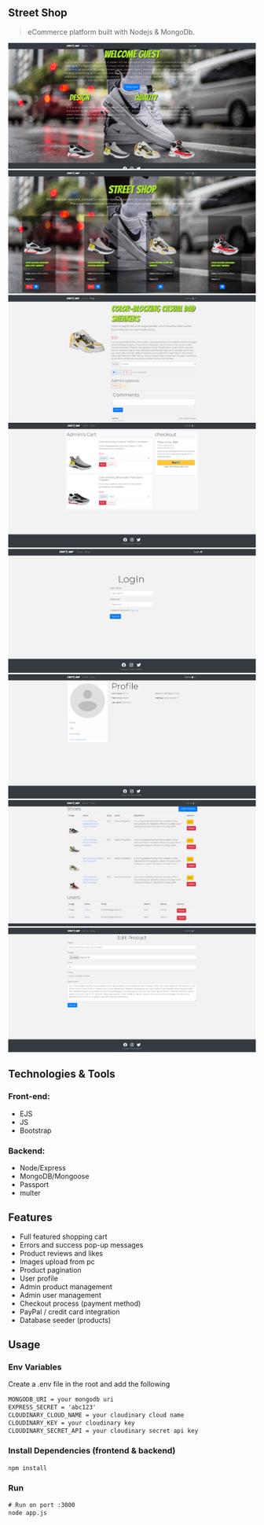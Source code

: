 ## Street Shop

> eCommerce platform built with Nodejs & MongoDb.


<img src="uploads/home-page.png"/>
<img src="uploads/shop-page.png"/>
<img src="uploads/product-page.png"/>
<img src="uploads/cart-page.png"/>
<img src="uploads/login-page.png"/>
<img src="uploads/profile-page.png"/>
<img src="uploads/admin-page.png"/>
<img src="uploads/edit-product-page.png"/>

## Technologies & Tools

### Front-end:

* EJS
* JS
* Bootstrap

### Backend:

* Node/Express
* MongoDB/Mongoose
* Passport
* multer

## Features

- Full featured shopping cart
- Errors and success pop-up messages
- Product reviews and likes
- Images upload from pc
- Product pagination
- User profile
- Admin product management
- Admin user management
- Checkout process (payment method)
- PayPal / credit card integration
- Database seeder (products)

## Usage

### Env Variables

Create a .env file in the root and add the following

```
MONGODB_URI = your mongodb uri
EXPRESS_SECRET = 'abc123'
CLOUDINARY_CLOUD_NAME = your cloudinary cloud name
CLOUDINARY_KEY = your cloudinary key
CLOUDINARY_SECRET_API = your cloudinary secret api key
```

### Install Dependencies (frontend & backend)

```
npm install
```

### Run

```
# Run on port :3000
node app.js
```
